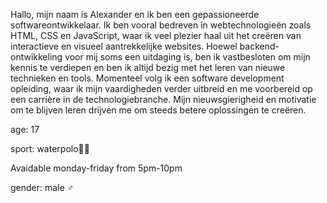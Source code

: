<p>Hallo, mijn naam is Alexander en ik ben een gepassioneerde softwareontwikkelaar. Ik ben vooral bedreven in webtechnologieën zoals HTML, CSS en JavaScript, waar ik veel plezier haal uit het creëren van interactieve en visueel aantrekkelijke websites. Hoewel backend-ontwikkeling voor mij soms een uitdaging is, ben ik vastbesloten om mijn kennis te verdiepen en ben ik altijd bezig met het leren van nieuwe technieken en tools. Momenteel volg ik een software development opleiding, waar ik mijn vaardigheden verder uitbreid en me voorbereid op een carrière in de technologiebranche. Mijn nieuwsgierigheid en motivatie om te blijven leren drijven me om steeds betere oplossingen te creëren.</p>
<p>age: 17</p>
<p>sport: waterpolo🏊🏼</p>
<p>Avaidable monday-friday from 5pm-10pm</p>
<p>gender: male ♂️</p>

